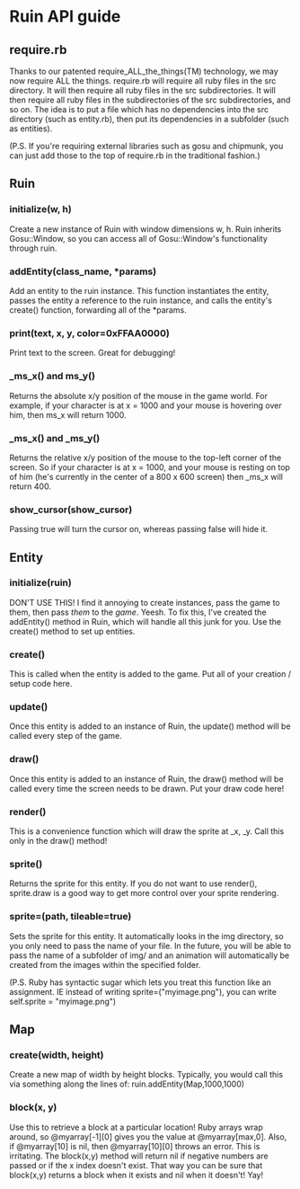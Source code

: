 # Ruin API guide

## require.rb
Thanks to our patented require_ALL_the_things(TM) technology, we may now require ALL the things. require.rb will require all ruby files in the src directory. It will then require all ruby files in the src subdirectories. It will then require all ruby files in the subdirectories of the src subdirectories, and so on. The idea is to put a file which has no dependencies into the src directory (such as entity.rb), then put its dependencies in a subfolder (such as entities).

(P.S. If you're requiring external libraries such as gosu and chipmunk, you can just add those to the top of require.rb in the traditional fashion.)

## Ruin

### initialize(w, h)
Create a new instance of Ruin with window dimensions w, h.
Ruin inherits Gosu::Window, so you can access all of Gosu::Window's functionality through ruin.

### addEntity(class_name, *params)
Add an entity to the ruin instance. This function instantiates the entity, passes the entity a reference to the ruin instance, and calls the entity's create() function, forwarding all of the *params.

### print(text, x, y, color=0xFFAA0000)
Print text to the screen. Great for debugging!

### _ms_x() and ms_y()
Returns the absolute x/y position of the mouse in the game world. For example, if your character is at x = 1000 and your mouse is hovering over him, then ms_x will return 1000.

### _ms_x() and _ms_y()
Returns the relative x/y position of the mouse to the top-left corner of the screen. So if your character is at x = 1000, and your mouse is resting on top of him (he's currently in the center of a 800 x 600 screen) then _ms_x will return 400.

### show_cursor(show_cursor)
Passing true will turn the cursor on, whereas passing false will hide it.

## Entity

### initialize(ruin)
DON'T USE THIS! I find it annoying to create instances, pass the game to them, then pass _them_ to the _game_. Yeesh. To fix this, I've created the addEntity() method in Ruin, which will handle all this junk for you. Use the create() method to set up entities.

### create()
This is called when the entity is added to the game. Put all of your creation / setup code here.

### update()
Once this entity is added to an instance of Ruin, the update() method will be called every step of the game.

### draw()
Once this entity is added to an instance of Ruin, the draw() method will be called every time the screen needs to be drawn. Put your draw code here!

### render()
This is a convenience function which will draw the sprite at _x, _y. Call this only in the draw() method!

### sprite()
Returns the sprite for this entity. If you do not want to use render(), sprite.draw is a good way to get more control over your sprite rendering.

### sprite=(path, tileable=true)
Sets the sprite for this entity. It automatically looks in the img directory, so you only need to pass the name of your file. In the future, you will be able to pass the name of a subfolder of img/ and an animation will automatically be created from the images within the specified folder. 

(P.S. Ruby has syntactic sugar which lets you treat this function like an assignment. IE instead of writing sprite=("myimage.png"), you can write self.sprite = "myimage.png")

## Map

### create(width, height)
Create a new map of width by height blocks. Typically, you would call this via something along the lines of: ruin.addEntity(Map,1000,1000)

### block(x, y)
Use this to retrieve a block at a particular location! Ruby arrays wrap around, so @myarray[-1][0] gives you the value at @myarray[max,0]. Also, if @myarray[10] is nil, then @myarray[10][0] throws an error. This is irritating. The block(x,y) method will return nil if negative numbers are passed or if the x index doesn't exist. That way you can be sure that block(x,y) returns a block when it exists and nil when it doesn't! Yay!
